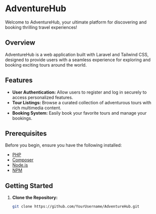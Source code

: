 # AdventureHub

Welcome to AdventureHub, your ultimate platform for discovering and booking thrilling travel experiences!

## Overview

AdventureHub is a web application built with Laravel and Tailwind CSS, designed to provide users with a seamless experience for exploring and booking exciting tours around the world.

## Features

- **User Authentication:** Allow users to register and log in securely to access personalized features.
- **Tour Listings:** Browse a curated collection of adventurous tours with rich multimedia content.
- **Booking System:** Easily book your favorite tours and manage your bookings.

## Prerequisites

Before you begin, ensure you have the following installed:

- [PHP](https://www.php.net/manual/en/install.php)
- [Composer](https://getcomposer.org/)
- [Node.js](https://nodejs.org/)
- [NPM](https://www.npmjs.com/)

## Getting Started

1. **Clone the Repository:**

   ```bash
   git clone https://github.com/YourUsername/AdventureHub.git

